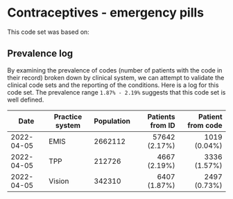 # Contraceptives - emergency pills

This code set was based on: 

## Prevalence log

By examining the prevalence of codes (number of patients with the code in their record) broken down by clinical system, we can attempt to validate the clinical code sets and the reporting of the conditions. Here is a log for this code set. The prevalence range `1.87% - 2.19%` suggests that this code set is well defined.

| Date       | Practice system | Population | Patients from ID | Patient from code |
| ---------- | --------------- | ---------- | ---------------: | ----------------: |
| 2022-04-05 | EMIS            | 2662112    |  57642 (2.17%)   |   1019 (0.04%)    |
| 2022-04-05 | TPP             |  212726    |   4667 (2.19%)   |   3336 (1.57%)    |
| 2022-04-05 | Vision          |  342310    |   6407 (1.87%)   |   2497 (0.73%)    |

